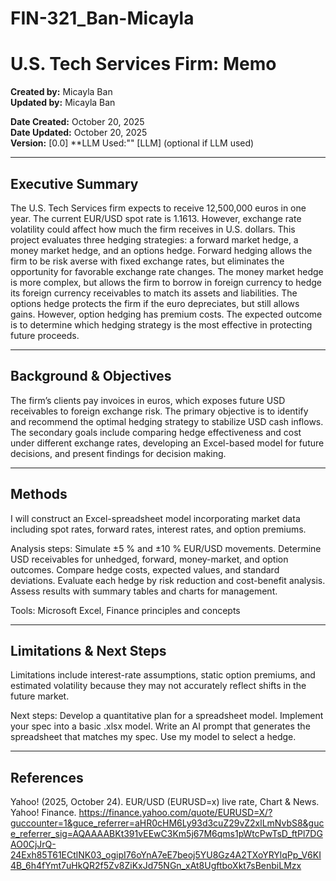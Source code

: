 # FIN-321_Ban-Micayla

# U.S. Tech Services Firm: Memo

**Created by:** Micayla Ban  
**Updated by:** Micayla Ban

**Date Created:** October 20, 2025  
**Date Updated:** October 20, 2025  
**Version:** [0.0]
**LLM Used:"" [LLM] (optional if LLM used)

---

## Executive Summary
The U.S. Tech Services firm expects to receive 12,500,000 euros in one year. The current EUR/USD spot rate is 1.1613. However, exchange rate volatility could affect how much the firm receives in U.S. dollars. This project evaluates three hedging strategies: a forward market hedge, a money market hedge, and an options hedge. Forward hedging allows the firm to be risk averse with fixed exchange rates, but eliminates the opportunity for favorable exchange rate changes. The money market hedge is more complex, but allows the firm to borrow in foreign currency to hedge its foreign currency receivables to match its assets and liabilities. The options hedge protects the firm if the euro depreciates, but still allows gains. However, option hedging has premium costs. The expected outcome is to determine which hedging strategy is the most effective in protecting future proceeds. 

---

## Background & Objectives
The firm’s clients pay invoices in euros, which exposes future USD receivables to foreign exchange risk. The primary objective is to identify and recommend the optimal hedging strategy to stabilize USD cash inflows. The secondary goals include comparing hedge effectiveness and cost under different exchange rates, developing an Excel-based model for future decisions, and present findings for decision making. 

---

## Methods
I will construct an Excel-spreadsheet model incorporating market data including spot rates, forward rates, interest rates, and option premiums. 

Analysis steps:
Simulate ±5 % and ±10 % EUR/USD movements.
Determine USD receivables for unhedged, forward, money-market, and option outcomes.
Compare hedge costs, expected values, and standard deviations.
Evaluate each hedge by risk reduction and cost-benefit analysis.
Assess results with summary tables and charts for management.

Tools: Microsoft Excel, Finance principles and concepts

---

## Limitations & Next Steps
Limitations include interest-rate assumptions, static option premiums, and estimated volatility because they may not accurately reflect shifts in the future market.

Next steps: 
Develop a quantitative plan for a spreadsheet model.
Implement your spec into a basic .xlsx model.
Write an AI prompt that generates the spreadsheet that matches my spec.
Use my model to select a hedge.

---

## References
Yahoo! (2025, October 24). EUR/USD (EURUSD=x) live rate, Chart & News. Yahoo! Finance. https://finance.yahoo.com/quote/EURUSD=X/?guccounter=1&guce_referrer=aHR0cHM6Ly93d3cuZ29vZ2xlLmNvbS8&guce_referrer_sig=AQAAAABKt391vEEwC3Km5j67M6qms1pWtcPwTsD_ftPl7DGAO0CjJrQ-24Exh85T61ECtlNK03_ogipI76oYnA7eE7beoj5YU8Gz4A2TXoYRYlqPp_V6KI4B_6h4fYmt7uHkQR2f5Zv8ZiKxJd75NGn_xAt8UgftboXkt7sBenbiLMzx
